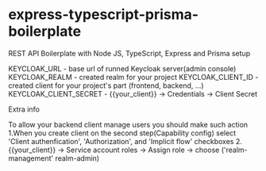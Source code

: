 # express-typescript-prisma-boilerplate

REST API Boilerplate with Node JS, TypeScript, Express and Prisma setup

<!-- KEYCLOACK CREDS -->

KEYCLOAK_URL - base url of runned Keycloak server(admin console)
KEYCLOAK_REALM - created realm for your project
KEYCLOAK_CLIENT_ID - created client for your project's part (frontend, backend, ...)
KEYCLOAK_CLIENT_SECRET - {{your_client}} -> Credentials -> Client Secret

Extra info

To allow your backend client manage users you should make such action
1.When you create client on the second step(Capability config) select 'Client authenfication', 'Authorization', and 'Implicit flow' checkboxes 2.{{your_client}} -> Service account roles -> Assign role -> choose ('realm-management' realm-admin)
